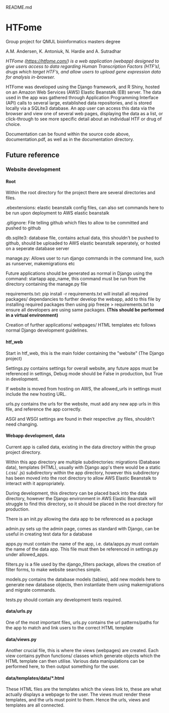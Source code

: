 README.md
# **HTFome**
Group project for QMUL bioinformatics masters degree

A.M. Andersen, K. Antoniuk, N. Hardie and A. Sutradhar

_HTFome (https://htfome.com/) is a web application (webapp) designed to give users access to data regarding Human Transcription Factors (HTF’s), drugs which target HTF’s, and allow users to upload gene expression data for analysis in-browser._

HTFome was developed using the Django framework, and R Shiny, hosted on an Amazon Web Services (AWS) Elastic Beanstalk (EB) server. The data used in the app was gathered through Application Programming Interface (API) calls to several large, established data repositories, and is stored locally via a SQLite3 database. An app user can access this data via the browser and view one of several web pages, displaying the data as a list, or click-through to see more specific detail about an individual HTF or drug of choice. 

Documentation can be found within the source code above, documentation.pdf, as well as in the documentation directory.

## Future reference 

### Website development


#### Root

Within the root directory for the project there are several directories and files. 

.ebextensions: elastic beanstalk config files, can also set commands here to be run upon deployment to AWS elastic beanstalk

.gitignore: File telling github which files to allow to be committed and pushed to github

db.sqlite3: database file, contains actual data, this shouldn't be pushed to github, should be uploaded to AWS elastic beanstalk seperately, or hosted on a seperate database server

manage.py: Allows user to run django commands in the command line, such as runserver, makemigrations etc

Future applications should be generated as normal in Django using the command: startapp app_name, this command must be run from the directory containing the manage.py file

requirements.txt: pip install -r requirements.txt will install all required packages/ dependancies to further develop the webapp, add to this file by installing required packages then using pip freeze > requirements.txt to ensure all developers are using same packages.
**(This should be performed in a virtual environment)**


Creation of further applications/ webpages/ HTML templates etc follows normal Django development guidelines.


#### htf_web

Start in htf_web, this is the main folder containing the "website" (The Django project)

Settings.py contains settings for overall website, any future apps must be referenced in settings, Debug mode should be False in production, but True in development.

If website is moved from hosting on AWS, the allowed_urls in settings must include the new hosting URL.

urls.py contains the urls for the website, must add any new app urls in this file, and reference the app correctly.

ASGI and WSGI settings are found in their respective .py files, shouldn't need changing.


#### Webapp development, data

Current app is called data, existing in the data directory within the group project directory.

Within this app directory are multiple subdirectories: migrations (Database data), templates (HTML), usually with Django app's there would be a static (.css/ .js) subdirectory within the app directory, however this subdirectory has been moved into the root directory to allow AWS Elastic Beanstalk to interact with it appropriately.

During development, this directory can be placed back into the data directory, however the Django environment in AWS Elastic Beanstalk will struggle to find this directory, so it should be placed in the root directory for production. 

There is an init.py allowing the data app to be referenced as a package

admin.py sets up the admin page, comes as standard with Django, can be useful in creating test data for a database

apps.py must contain the name of the app, i.e. data/apps.py must contain the name of the data app. This file must then be referenced in settings.py under allowed_apps.

filters.py is a file used by the django_filters package, allows the creation of filter forms, to make website searches simple.

models.py contains the database models (tables), add new models here to generate new database objects, then instantiate them using makemigrations and migrate commands.

tests.py should contain any development tests required.


#### data/urls.py

One of the most important files, urls.py contains the url patterns/paths for the app to match and link users to the correct HTML template


#### data/views.py

Another crucial file, this is where the views (webpages) are created. Each view contains python functions/ classes which generate objects which the HTML template can then utilise. Various data manipulations can be performed here, to then output something for the user.


#### data/templates/data/*.html

These HTML files are the templates which the views link to, these are what actually displays a webpage to the user. The views must render these templates, and the urls must point to them. Hence the urls, views and templates are all connected.


